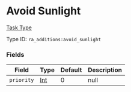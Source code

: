 # Avoid Sunlight
[Task Type](../task_types.md)

Type ID: `ra_additions:avoid_sunlight`
### Fields
Field | Type | Default | Description
------|------|---------|-------------
`priority` | [Int](../data_types/int.md) | 0 | null

